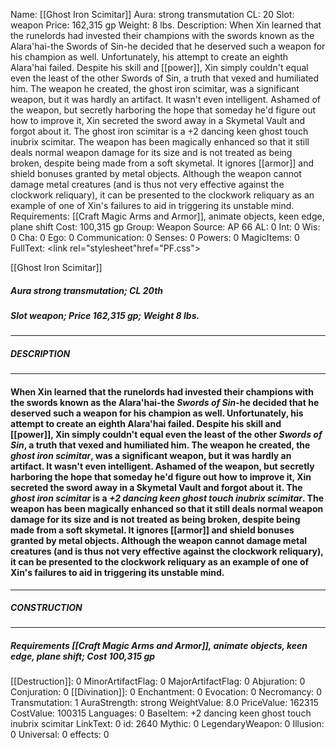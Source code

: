 Name: [[Ghost Iron Scimitar]]
Aura: strong transmutation
CL: 20
Slot: weapon
Price: 162,315 gp
Weight: 8 lbs.
Description: When Xin learned that the runelords had invested their champions with the swords known as the Alara'hai-the Swords of Sin-he decided that he deserved such a weapon for his champion as well. Unfortunately, his attempt to create an eighth Alara'hai failed. Despite his skill and [[power]], Xin simply couldn't equal even the least of the other Swords of Sin, a truth that vexed and humiliated him. The weapon he created, the ghost iron scimitar, was a significant weapon, but it was hardly an artifact. It wasn't even intelligent. Ashamed of the weapon, but secretly harboring the hope that someday he'd figure out how to improve it, Xin secreted the sword away in a Skymetal Vault and forgot about it. The ghost iron scimitar is a +2 dancing keen ghost touch inubrix scimitar. The weapon has been magically enhanced so that it still deals normal weapon damage for its size and is not treated as being broken, despite being made from a soft skymetal. It ignores [[armor]] and shield bonuses granted by metal objects. Although the weapon cannot damage metal creatures (and is thus not very effective against the clockwork reliquary), it can be presented to the clockwork reliquary as an example of one of Xin's failures to aid in triggering its unstable mind.
Requirements: [[Craft Magic Arms and Armor]], animate objects, keen edge, plane shift
Cost: 100,315 gp
Group: Weapon
Source: AP 66
AL: 0
Int: 0
Wis: 0
Cha: 0
Ego: 0
Communication: 0
Senses: 0
Powers: 0
MagicItems: 0
FullText: <link rel="stylesheet"href="PF.css"><div class="heading"><p class="alignleft">[[Ghost Iron Scimitar]]</p><div style="clear: both;"></div></div><div><h5><b>Aura </b>strong transmutation; <b>CL </b>20th</h5><h5><b>Slot </b>weapon; <b>Price </b>162,315 gp; <b>Weight </b>8 lbs.</h5></div><hr/><div><h5><b>DESCRIPTION</b></h5></div><hr/><div><h4><p>When Xin learned that the runelords had invested their champions with the swords known as the Alara'hai-the <i>Swords of Sin</i>-he decided that he deserved such a weapon for his champion as well. Unfortunately, his attempt to create an eighth Alara'hai failed. Despite his skill and [[power]], Xin simply couldn't equal even the least of the other <i>Swords of Sin</i>, a truth that vexed and humiliated him. The weapon he created, the <i>ghost iron scimitar</i>, was a significant weapon, but it was hardly an artifact. It wasn't even intelligent. Ashamed of the weapon, but secretly harboring the hope that someday he'd figure out how to improve it, Xin secreted the sword away in a Skymetal Vault and forgot about it. The <i>ghost iron scimitar</i> is a <i>+2 dancing keen ghost touch inubrix scimitar</i>. The weapon has been magically enhanced so that it still deals normal weapon damage for its size and is not treated as being broken, despite being made from a soft skymetal. It ignores [[armor]] and shield bonuses granted by metal objects. Although the weapon cannot damage metal creatures (and is thus not very effective against the clockwork reliquary), it can be presented to the clockwork reliquary as an example of one of Xin's failures to aid in triggering its unstable mind.</p></h4></div><hr/><div><h5><b>CONSTRUCTION</b></h5></div><hr/><div><h5><b>Requirements </b>[[Craft Magic Arms and Armor]], <i>animate objects</i>, <i>keen edge</i>, <i>plane shift</i>; <b>Cost </b>100,315 gp</h5></div>
[[Destruction]]: 0
MinorArtifactFlag: 0
MajorArtifactFlag: 0
Abjuration: 0
Conjuration: 0
[[Divination]]: 0
Enchantment: 0
Evocation: 0
Necromancy: 0
Transmutation: 1
AuraStrength: strong
WeightValue: 8.0
PriceValue: 162315
CostValue: 100315
Languages: 0
BaseItem: +2 dancing keen ghost touch inubrix scimitar
LinkText: 0
id: 2640
Mythic: 0
LegendaryWeapon: 0
Illusion: 0
Universal: 0
effects: 0
